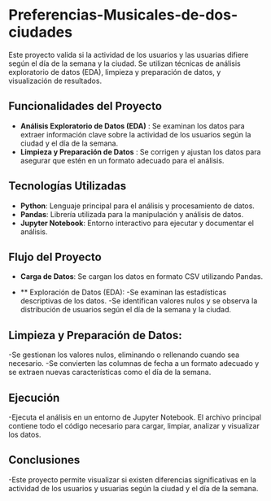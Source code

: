 # Preferencias-Musicales-de-dos-ciudades

Este proyecto valida si la actividad de los usuarios y las usuarias difiere según el día de la semana y la ciudad. Se utilizan técnicas de análisis exploratorio de datos (EDA), limpieza y preparación de datos, y visualización de resultados.

## Funcionalidades del Proyecto
- **Análisis Exploratorio de Datos (EDA)** : Se examinan los datos para extraer información clave sobre la actividad de los usuarios según la ciudad y el día de la semana.
- **Limpieza y Preparación de Datos** : Se corrigen y ajustan los datos para asegurar que estén en un formato adecuado para el análisis.

## Tecnologías Utilizadas
- **Python**: Lenguaje principal para el análisis y procesamiento de datos.
- **Pandas**: Librería utilizada para la manipulación y análisis de datos.
- **Jupyter Notebook**: Entorno interactivo para ejecutar y documentar el análisis.

## Flujo del Proyecto
- **Carga de Datos**: Se cargan los datos en formato CSV utilizando Pandas.

- ** Exploración de Datos (EDA):
-Se examinan las estadísticas descriptivas de los datos.
-Se identifican valores nulos y se observa la distribución de usuarios según el día de la semana y la ciudad.

## Limpieza y Preparación de Datos:

-Se gestionan los valores nulos, eliminando o rellenando cuando sea necesario.
-Se convierten las columnas de fecha a un formato adecuado y se extraen nuevas características como el día de la semana.

## Ejecución
-Ejecuta el análisis en un entorno de Jupyter Notebook. El archivo principal contiene todo el código necesario para cargar, limpiar, analizar y visualizar los datos.

## Conclusiones
-Este proyecto permite visualizar si existen diferencias significativas en la actividad de los usuarios y usuarias según la ciudad y el día de la semana.


